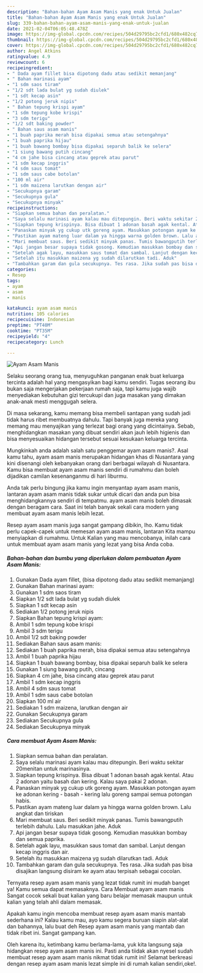 ```yaml
---
description: "Bahan-bahan Ayam Asam Manis yang enak Untuk Jualan"
title: "Bahan-bahan Ayam Asam Manis yang enak Untuk Jualan"
slug: 339-bahan-bahan-ayam-asam-manis-yang-enak-untuk-jualan
date: 2021-02-04T06:05:48.478Z
image: https://img-global.cpcdn.com/recipes/504d29795bc2cfd1/680x482cq70/ayam-asam-manis-foto-resep-utama.jpg
thumbnail: https://img-global.cpcdn.com/recipes/504d29795bc2cfd1/680x482cq70/ayam-asam-manis-foto-resep-utama.jpg
cover: https://img-global.cpcdn.com/recipes/504d29795bc2cfd1/680x482cq70/ayam-asam-manis-foto-resep-utama.jpg
author: Angel Atkins
ratingvalue: 4.9
reviewcount: 6
recipeingredient:
- " Dada ayam fillet bisa dipotong dadu atau sedikit memanjang"
- " Bahan marinasi ayam"
- "1 sdm saos tiram"
- "1/2 sdt lada bulat yg sudah diulek"
- "1 sdt kecap asin"
- "1/2 potong jeruk nipis"
- " Bahan tepung krispi ayam"
- "1 sdm tepung kobe krispi"
- "3 sdm terigu"
- "1/2 sdt baking powder"
- " Bahan saus asam manis"
- "1 buah paprika merah bisa dipakai semua atau setengahnya"
- "1 buah paprika hijau"
- "1 buah bawang bombay bisa dipakai separuh balik ke selera"
- "1 siung bawang putih cincang"
- "4 cm jahe bisa cincang atau geprek atau parut"
- "1 sdm kecap inggris"
- "4 sdm saus tomat"
- "1 sdm saus cabe botolan"
- "100 ml air"
- "1 sdm maizena larutkan dengan air"
- "Secukupnya garam"
- "Secukupnya gula"
- "Secukupnya minyak"
recipeinstructions:
- "Siapkan semua bahan dan peralatan."
- "Saya selalu marinasi ayam kalau mau ditepungin. Beri waktu sekitar 20menitan untuk marinasinya."
- "Siapkan tepung krispinya. Bisa dibuat 1 adonan basah agak kental. Atau 2 adonan yaitu basah dan kering. Kalau saya pakai 2 adonan."
- "Panaskan minyak yg cukup utk goreng ayam. Masukkan potongan ayam ke adonan kering - basah - kering lalu goreng sampai semua potongan habis."
- "Pastikan ayam mateng luar dalam ya hingga warna golden brown. Lalu angkat dan tiriskan"
- "Mari membuat saus. Beri sedikit minyak panas. Tumis bawangputih terlebih dahulu. Lalu masukkan jahe. Aduk"
- "Api jangan besar supaya tidak gosong. Kemudian masukkan bombay dan semua paprika."
- "Setelah agak layu, masukkan saus tomat dan sambal. Lanjut dengan kecap inggris dan air."
- "Setelah itu masukkan maizena yg sudah dilarutkan tadi. Aduk"
- "Tambahkan garam dan gula secukupnya. Tes rasa. Jika sudah pas bisa disajikan langsung disiram ke ayam atau terpisah sebagai cocolan."
categories:
- Resep
tags:
- ayam
- asam
- manis

katakunci: ayam asam manis 
nutrition: 105 calories
recipecuisine: Indonesian
preptime: "PT40M"
cooktime: "PT35M"
recipeyield: "4"
recipecategory: Lunch

---
```



![Ayam Asam Manis](https://img-global.cpcdn.com/recipes/504d29795bc2cfd1/680x482cq70/ayam-asam-manis-foto-resep-utama.jpg)

Selaku seorang orang tua, menyuguhkan panganan enak buat keluarga tercinta adalah hal yang mengasyikan bagi kamu sendiri. Tugas seorang ibu bukan saja mengerjakan pekerjaan rumah saja, tapi kamu juga wajib menyediakan kebutuhan gizi tercukupi dan juga masakan yang dimakan anak-anak mesti menggugah selera.

Di masa  sekarang, kamu memang bisa membeli santapan yang sudah jadi tidak harus ribet membuatnya dahulu. Tapi banyak juga mereka yang memang mau menyajikan yang terlezat bagi orang yang dicintainya. Sebab, menghidangkan masakan yang dibuat sendiri akan jauh lebih higienis dan bisa menyesuaikan hidangan tersebut sesuai kesukaan keluarga tercinta. 



Mungkinkah anda adalah salah satu penggemar ayam asam manis?. Asal kamu tahu, ayam asam manis merupakan hidangan khas di Nusantara yang kini disenangi oleh kebanyakan orang dari berbagai wilayah di Nusantara. Kamu bisa membuat ayam asam manis sendiri di rumahmu dan boleh dijadikan camilan kesenanganmu di hari liburmu.

Anda tak perlu bingung jika kamu ingin menyantap ayam asam manis, lantaran ayam asam manis tidak sukar untuk dicari dan anda pun bisa menghidangkannya sendiri di tempatmu. ayam asam manis boleh dimasak dengan beragam cara. Saat ini telah banyak sekali cara modern yang membuat ayam asam manis lebih lezat.

Resep ayam asam manis juga sangat gampang dibikin, lho. Kamu tidak perlu capek-capek untuk memesan ayam asam manis, lantaran Kita mampu menyiapkan di rumahmu. Untuk Kalian yang mau mencobanya, inilah cara untuk membuat ayam asam manis yang lezat yang bisa Anda coba.

<!--inarticleads1-->

##### Bahan-bahan dan bumbu yang diperlukan dalam pembuatan Ayam Asam Manis:

1. Gunakan  Dada ayam fillet, (bisa dipotong dadu atau sedikit memanjang)
1. Gunakan  Bahan marinasi ayam:
1. Gunakan 1 sdm saos tiram
1. Siapkan 1/2 sdt lada bulat yg sudah diulek
1. Siapkan 1 sdt kecap asin
1. Sediakan 1/2 potong jeruk nipis
1. Siapkan  Bahan tepung krispi ayam:
1. Ambil 1 sdm tepung kobe krispi
1. Ambil 3 sdm terigu
1. Ambil 1/2 sdt baking powder
1. Sediakan  Bahan saus asam manis:
1. Sediakan 1 buah paprika merah, bisa dipakai semua atau setengahnya
1. Ambil 1 buah paprika hijau
1. Siapkan 1 buah bawang bombay, bisa dipakai separuh balik ke selera
1. Gunakan 1 siung bawang putih, cincang
1. Siapkan 4 cm jahe, bisa cincang atau geprek atau parut
1. Ambil 1 sdm kecap inggris
1. Ambil 4 sdm saus tomat
1. Ambil 1 sdm saus cabe botolan
1. Siapkan 100 ml air
1. Sediakan 1 sdm maizena, larutkan dengan air
1. Gunakan Secukupnya garam
1. Sediakan Secukupnya gula
1. Sediakan Secukupnya minyak




<!--inarticleads2-->

##### Cara membuat Ayam Asam Manis:

1. Siapkan semua bahan dan peralatan.
1. Saya selalu marinasi ayam kalau mau ditepungin. Beri waktu sekitar 20menitan untuk marinasinya.
1. Siapkan tepung krispinya. Bisa dibuat 1 adonan basah agak kental. Atau 2 adonan yaitu basah dan kering. Kalau saya pakai 2 adonan.
1. Panaskan minyak yg cukup utk goreng ayam. Masukkan potongan ayam ke adonan kering - basah - kering lalu goreng sampai semua potongan habis.
1. Pastikan ayam mateng luar dalam ya hingga warna golden brown. Lalu angkat dan tiriskan
1. Mari membuat saus. Beri sedikit minyak panas. Tumis bawangputih terlebih dahulu. Lalu masukkan jahe. Aduk
1. Api jangan besar supaya tidak gosong. Kemudian masukkan bombay dan semua paprika.
1. Setelah agak layu, masukkan saus tomat dan sambal. Lanjut dengan kecap inggris dan air.
1. Setelah itu masukkan maizena yg sudah dilarutkan tadi. Aduk
1. Tambahkan garam dan gula secukupnya. Tes rasa. Jika sudah pas bisa disajikan langsung disiram ke ayam atau terpisah sebagai cocolan.




Ternyata resep ayam asam manis yang lezat tidak rumit ini mudah banget ya! Kamu semua dapat memasaknya. Cara Membuat ayam asam manis Sangat cocok sekali buat kalian yang baru belajar memasak maupun untuk kalian yang telah ahli dalam memasak.

Apakah kamu ingin mencoba membuat resep ayam asam manis mantab sederhana ini? Kalau kamu mau, ayo kamu segera buruan siapin alat-alat dan bahannya, lalu buat deh Resep ayam asam manis yang mantab dan tidak ribet ini. Sangat gampang kan. 

Oleh karena itu, ketimbang kamu berlama-lama, yuk kita langsung saja hidangkan resep ayam asam manis ini. Pasti anda tiidak akan nyesel sudah membuat resep ayam asam manis nikmat tidak rumit ini! Selamat berkreasi dengan resep ayam asam manis lezat simple ini di rumah kalian sendiri,oke!.

